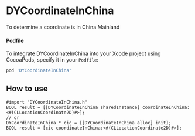 # DYCoordinateInChina
To determine a coordinate is in China Mainland

#### Podfile

To integrate DYCoordinateInChina into your Xcode project using CocoaPods, specify it in your `Podfile`:

```ruby
pod 'DYCoordinateInChina'
```

How to use 
---
```obj-c
#import "DYCoordinateInChina.h"
BOOL result = [[DYCoordinateInChina sharedInstance] coordinateInChina:<#(CLLocationCoordinate2D)#>];
// or
DYCoordinateInChina * cic = [[DYCoordinateInChina alloc] init];
BOOL result = [cic coordinateInChina:<#(CLLocationCoordinate2D)#>];
```
